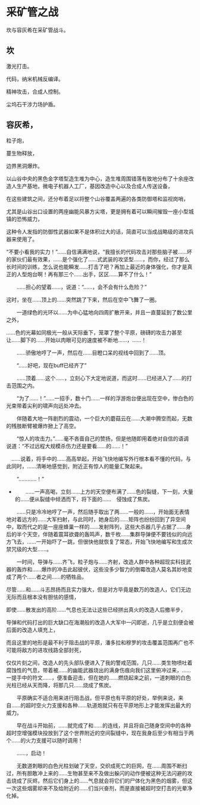 # 采矿管之战

坎与容灰希在采矿管战斗。



## 坎

激光打击。

代码，纳米机械反编译。

精神攻击，合成人控制。

尘坞石干涉力场护盾。

## 容灰希，

粒子炮，

蔓生物释放，

边界黑洞爆炸。



以山谷中央的黑色金字塔型造生堆为中心，造生堆周围错落有致地分布了十余座改造人生产基地，微电子机器人工厂，基因改造中心以及合成人传送设备，

在这些建筑之间，还分布着足以将整个山谷覆盖两遍的各类防御塔和监视岗哨，

尤其是山谷出口设置的两座幽能风暴方尖塔，更是拥有着可以瞬间摧毁一座小型城镇的恐怖威力，

这种令人发指的防御性武器如果不是体积过大的话，简直可以当成战略级的进攻兵器来使用了。

“不要小看我的实力！”……自信满满地说，“我擅长的代码攻击对那些脑子被……坏的家伙们最有效果，……是个强化了……式武装的攻坚型……，而你，经过了那么长时间的训练，怎么说也能瞬发……打击了吧？再加上最近的身体强化，你才是真正的人型炮台啊！再有那三个……出手，区区……算不了什么！”

　　……担心的望着……，说道：“……，会不会有什么危险？”

这时，坐在……顶上的……突然跳了下来，然后在空中飞舞了一圈。

　　一道绿色的光环以……为中心猛地向四周扩散开来，并且一直蔓延到了数公里之外，

……色的光幕如同极光一般从天际垂下，笼罩了整个平原，磅礴的攻击力甚至让……脚下的……开始以肉眼可见的速度被不断地……，……！

　　……骄傲地哼了一声，然后在……目瞪口呆的视线中回到了……顶。

　　“……好吧，现在buff已经齐了”

　　……顶着……这个……，立刻心下大定地说道，而这时……已经进入了……的打击范围之内。

　　“为了……！”……一招手，数十门……一样的浮游炮台便出现在空中，惨白色的光束带着尖利的啸声向远处冲去。

　　伴随着大地一阵剧烈的震动，一个巨大的蘑菇云在……大潮中腾空而起，无数的残肢断臂被爆炸掀上了高空。

　　“惊人的攻击力。”……毫不吝啬自己的赞扬，但是他随即用着绝对自信的语调说道：“不过远程大规模杀伤力还是要看……的……！”

　……说着，将手中的……高高举起，开始飞快地编写外行根本看不懂的代码，与此同时，……清晰地感觉到，附近正有惊人的能量汇聚起来。

　　“…………！”

* 　　……一声高喝，立刻……上方的天空便布满了……色的裂缝，下一刻，大量的……便从裂缝中倾洒而下，将下面的……　侵蚀成了焦炭。

　　……只是冷冷地哼了一声，然后随手取出了两……一般的……，开始面无表情地对着远方的……大军扫射，与此同时，她身后的……矩阵也纷纷回到了异空间中，取而代之的是一座座蜂巢一样的……发射阵列，这些大杀器几乎占据了……身后的半个天空，伴随着震耳欲聋的轰鸣声，数千枚……集群导弹便不要钱似的向远方飞去，……一开始吓了一跳，但很快他就恢复了常态，开始飞快地编写和生成次禁咒级的大型……。

　　一时间，导弹与……齐飞，粒子炮与……齐射，改造人群中各种超现实科技武器的轰炸和……爆炸的冲击此起彼伏，这些没多少智力的倒霉改造人莫名其妙地变成了两个……者之间……的牺牲品，

尽管……和……斗志昂扬而且实力强大，但是对方毕竟是数万的改造人，它们无边无际而且根本没有胆怯的感情，

即使……散发出的高阶……气息也无法让这些已经拼出真火的改造人后撤半步，

导弹和代码打出的巨大缺口在海潮般的改造人大军中一闪即逝，几乎是立刻便会被后面的改造人填充上，

而且这里的地形是最不利于阻击战的平原，潘多拉和穆罗的攻击覆盖范围再广也不可能将敌方的进攻线路全部封死，

仅仅片刻之间，改造人的先头部队便进入了我的警戒范围，几只……类生物喷吐着腐蚀性的气息，带着被……的幽能武器烧出的满身伤痕向我们这里俯冲过来，……一提手中的符文……，便准备迎击，但在她的……燃烧起来之前，一道刺眼的白色光柱已经从天而降，将那几只……烧成了焦炭。

　　平原确实不适合用来进行阻击战，但平原也有平原的好处，举例来说，来自……的超时空火力支援和各种……轨道炮就只有在平原地形上才能发挥出最大的威力。

　　早在战斗开始前，……就完成了和……的连线，并且将自己随身空间中的各种超时空增强模块投放到了这个世界附近的空间裂缝中，现在我身后至少有相当于两个……的火力支援可以随时调用！

　　……，启动！

　　无数道刺眼的白色光柱划破了天空，交织成死亡的巨网，在……周围不断扫过，所有胆敢冲上来的……生物甚至来不及做出躲闪的动作便被这种无法闪避的攻击烧成了灰烬，然后它们身上的……气息就会将它们的尸体化为黑色的烟雾，但这一次这些烟雾却来不及给附近的……们当兴奋剂，而是直接被超时空打击的光晕净化掉。



```text

```

